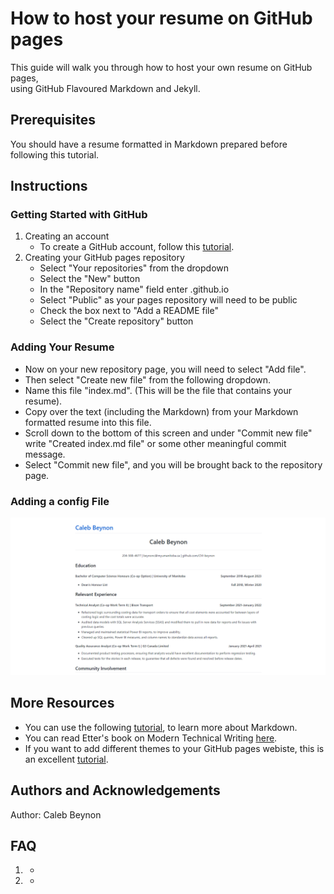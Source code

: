 # How to host your resume on GitHub pages  
This guide will walk you through how to host your own resume on GitHub pages,  
using GitHub Flavoured Markdown and Jekyll.

## Prerequisites
You should have a resume formatted in Markdown prepared before following this tutorial.

## Instructions

### Getting Started with GitHub
1. Creating an account
    - To create a GitHub account, follow this <a href="https://docs.github.com/en/get-started/signing-up-for-github/signing-up-for-a-new-github-account">tutorial</a>.
2. Creating your GitHub pages repository
    - Select "Your repositories" from the dropdown
    - Select the "New" button
    - In the "Repository name" field enter <profileName>.github.io
    - Select "Public" as your pages repository will need to be public
    - Check the box next to "Add a README file"
    - Select the "Create repository" button

### Adding Your Resume
- Now on your new repository page, you will need to select "Add file".
- Then select "Create new file" from the following dropdown.
- Name this file "index.md". (This will be the file that contains your resume).
- Copy over the text (including the Markdown) from your Markdown formatted resume into this file.
- Scroll down to the bottom of this screen and under "Commit new file" write "Created index.md file" or some other meaningful commit message.
- Select "Commit new file", and you will be brought back to the repository page.

### Adding a config File

![Resume](Resume.png)

## More Resources
- You can use the following <a href="https://www.markdownguide.org/getting-started/">tutorial</a>, to learn more about Markdown.
- You can read Etter's book on Modern Technical Writing <a href="https://www.amazon.ca/Modern-Technical-Writing-Introduction-Documentation-ebook/dp/B01A2QL9SS">here</a>.
- If you want to add different themes to your GitHub pages webiste, this is an excellent <a href="https://docs.github.com/en/pages/setting-up-a-github-pages-site-with-jekyll/adding-a-theme-to-your-github-pages-site-using-jekyll#customizing-your-jekyll-themes-html-layout">tutorial</a>.

## Authors and Acknowledgements
Author: Caleb Beynon

## FAQ
1.
    -
2.
    -
